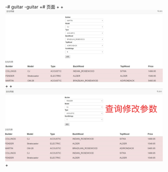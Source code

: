 -# guitar
-guitar
+# 页面
+
+![image1](https://github.com/cumtlg/guitar/blob/master/guitar/111.jpg)
+
+![image2](https://github.com/cumtlg/guitar/blob/master/guitar/222.png)
+
